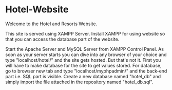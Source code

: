 # Hotel-Website
Welcome to the Hotel and Resorts Website.

This site is served using XAMPP Server. Install XAMPP for using website so that you can access the database part of the website.

Start the Apache Server and MySQL Server from XAMPP Control Panel.
As soon as your server starts you can dive into any browser of your choice and type "localhost/hotel/" and the site gets hosted.
But that's not it. First you will have to make database for the site to get values stored.
For database, go to browser new tab and type "localhost/myphpadmin/" and the back-end part i.e. SQL part is visible.
Create a new database named "hotel_db" and simply import the file attached in the repository named "hotel_db.sql".
